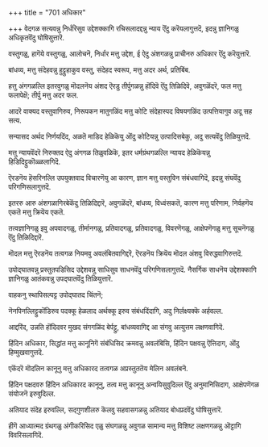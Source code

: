 +++
title = "701 अधिकार"

+++
वेदगळ सत्यवन्नु निर्धरिसुव उद्देशक्कागि रचिसलादद्दन्नु न्याय ऎंदु करॆयलागुत्तदॆ, इदन्नु ज्ञानिगळु अधिकृतवॆंदु घोषिसुत्तारॆ.

वस्तुगळु, हागॆये वस्तुगळु, आलोचनॆ, निर्धार मत्तु उद्देश, ई ऐदु अंशगळन्नु प्राचीनरु अधिकार ऎंदु करॆयुत्तारॆ.

बांधव्य, मत्तु संदेहवन्नु हुट्टुहाकुव वस्तु, संदेहद स्वरूप, मत्तु अदर अर्थ, प्रतिबिंब.

हत्तु अंगगळल्लि इतरवुगळु मॊदलनॆय अंशद ऎरडु तीर्पुगळन्नु हॊंदिवॆ ऎंदु तिळिदिवॆ, अवुगळॆंदरॆ, फल मत्तु फलापेक्षॆ; तीर्पु मत्तु अदर फल.

आदरॆ वाक्यद वस्तुवागिरुव, निरूपकन मातुगळिंद मत्तु कोटि संदेहास्पद विषयगळिंद उत्पत्तियागुव अदू सह सत्य.

सन्यासद अर्थद निर्णयदिंद, अळतॆ माडिद हेळिकॆयु ऒंदु कोटियन्नु उत्पादिसबेकु, अदु सत्यवॆंदु तिळियुत्तदॆ.

मत्तु न्यायवॆंदरॆ निरुक्तद ऐदु अंगगळ तिळुवळिकॆ, इतर धर्मग्रंथगळल्लि न्यायद हेळिकॆयन्नु हिडिदिट्टुकॊळ्ळलागिदॆ.

ऎरडनॆय हॆसरिनल्लि उपयुक्तवाद विचारणॆयु आ कारण, ज्ञान मत्तु वस्तुविन संबंधवागिदॆ, इदन्नु संघवॆंदु परिगणिसलागुत्तदॆ.

इतररु आरु अंशगळागिरबेकॆंदु तिळिदिद्दारॆ, अवुगळॆंदरॆ, बांधव्य, विध्वंसकतॆ, कारण मत्तु परिणाम, निर्वहणॆय एकतॆ मत्तु क्रियॆय एकतॆ.

तत्वज्ञानिगळु इवु अपवादगळु, तीर्मानगळु, प्रतिवादगळु, प्रतिवादगळु, विवरणॆगळु, आक्षेपणॆगळु मत्तु सूचनॆगळु ऎंदु तिळिदिद्दारॆ.

मॊदल मत्तु ऎरडनॆय तत्वगळ नियमवु अवलंबितवागिद्दरॆ, ऎरडनॆय क्रियॆय मॊदल अंशवु विरुद्धवागिरुत्तदॆ.

उपोद्घातवन्नु प्रस्तुतपडिसिद उद्देशवन्नु साधिसुव साधनवॆंदु परिगणिसलागुत्तदॆ. नैसर्गिक साधनॆय उद्देशक्कागि ज्ञानिगळु आतंकवन्नु उपद्घातवॆंदु तिळियुत्तारॆ.

वाहकनु स्थापिसल्पट्ट उपोद्घातद चिंतनॆ;

नॆनपिनल्लिट्टुकॊंडिरुव पदक्कू हेळलाद अर्थक्कू इरुव संबंधदिंदागि, अदु निर्लक्ष्यक्कॆ अर्हवल्ल.

आद्दरिंद, उन्नति हॊंदिदवर मुखद संगगळिंद बेर्पट्टु, बांधव्यवागिद्द आ संगवु अत्युत्तम लक्षणवागिदॆ.

हिंदिन अधिकार, सिद्धांत मत्तु कानूनिगॆ संबंधिसिद क्रमवन्नु अवलंबिसि, हिंदिन पक्षवन्नु ऎत्तिदाग, ऒंदु हिम्मुखवागुत्तदॆ.

एकॆंदरॆ मॊदलिन कानूनु मत्तु अधिकारद तत्वगळ अप्रस्तुततॆय मेलिन अवलंबनॆ.

हिंदिन पक्षदवरु हिंदिन अधिकारद कानूनु, तत्व मत्तु कानूनु अन्वयिसुवुदिल्ल ऎंदु अनुमानिसिदाग, आक्षेपणॆगळ संयोजनॆ इरुवुदिल्ल.

अतियाद संदेह इरुवल्लि, सद्गुणशीलरु कॆलवु सहवासगळन्नु अतियाद बोधप्रदवॆंदु घोषिसुत्तारॆ.

हीगॆ आध्यात्मद ग्रंथगळु अंगीकरिसिद एळु संघगळन्नु अवुगळ सामान्य मत्तु विशिष्ट लक्षणगळन्नु ऒट्टागि विवरिसलागिदॆ.

